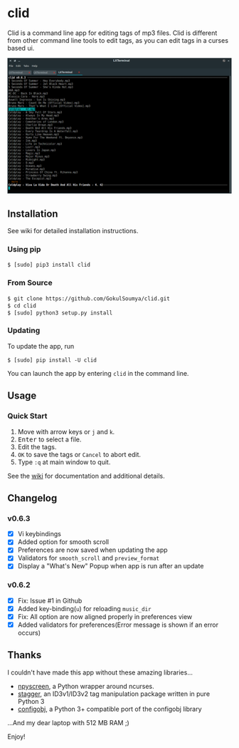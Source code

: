# clid

Clid is a command line app for editing tags of mp3 files. Clid is different from other
command line tools to edit tags, as you can edit tags in a curses based ui.

![clid main window](docs/docs/main.png "Main Window")

## Installation

See wiki for detailed installation instructions.<!--link-->

### Using pip

```shell
$ [sudo] pip3 install clid
```

### From Source

```shell
$ git clone https://github.com/GokulSoumya/clid.git
$ cd clid
$ [sudo] python3 setup.py install
```

### Updating

To update the app, run

```shell
$ [sudo] pip install -U clid
```

You can launch the app by entering `clid` in the command line.

## Usage

### Quick Start

1. Move with arrow keys or `j` and `k`.
2. <kbd>Enter</kbd> to select a file.
3. Edit the tags.
4. `OK` to save the tags or `Cancel` to abort edit.
5. Type `:q` at main window to quit.

See the [wiki](docs/docs/index.md) for documentation and additional details.
<!--Real link-->

## Changelog

### v0.6.3

- [x] Vi keybindings
- [x] Added option for smooth scroll
- [x] Preferences are now saved when updating the app
- [x] Validators for `smooth_scroll` and `preview_format`
- [x] Display a "What's New" Popup when app is run after an update

### v0.6.2

- [x] Fix: Issue #1 in Github
- [x] Added key-binding(`u`) for reloading `music_dir`
- [x] Fix: All option are now aligned properly in preferences view
- [x] Added validators for preferences(Error message is shown if an error occurs)

## Thanks

I couldn't have made this app without these amazing libraries...

- [npyscreen](https://bitbucket.org/npcole/npyscreen), a Python wrapper around ncurses.
- [stagger](https://github.com/lorentey/stagger), an ID3v1/ID3v2 tag manipulation package written in pure Python 3
- [configobj](https://github.com/DiffSK/configobj), a Python 3+ compatible port of the configobj library

...And my dear laptop with 512 MB RAM ;)

Enjoy!
